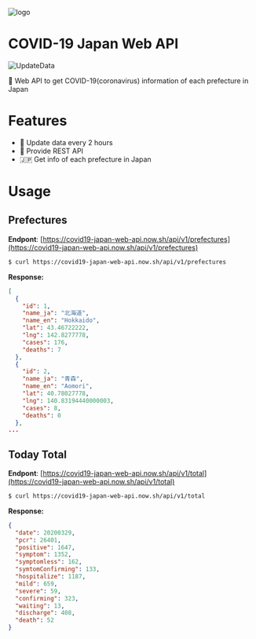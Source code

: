 ![logo](https://user-images.githubusercontent.com/6661165/78037051-fc6cac80-73a5-11ea-91fe-10509d2b03ed.png)

# COVID-19 Japan Web API
![UpdateData](https://github.com/ryo-ma/covid19-japan-web-api/workflows/UpdateData/badge.svg)

🦠 Web API to get COVID-19(coronavirus) information of each prefecture in Japan

# Features

* 🔁 Update data every 2 hours
* 🚀 Provide REST API
* 🇯🇵 Get info of each prefecture in Japan

# Usage

## Prefectures

**Endpont**: [https://covid19-japan-web-api.now.sh/api/v1/prefectures](https://covid19-japan-web-api.now.sh/api/v1/prefectures)
```bash
$ curl https://covid19-japan-web-api.now.sh/api/v1/prefectures
```

**Response:**
```json
[
  {
    "id": 1,
    "name_ja": "北海道",
    "name_en": "Hokkaido",
    "lat": 43.46722222,
    "lng": 142.8277778,
    "cases": 176,
    "deaths": 7
  },
  {
    "id": 2,
    "name_ja": "青森",
    "name_en": "Aomori",
    "lat": 40.78027778,
    "lng": 140.83194440000003,
    "cases": 8,
    "deaths": 0
  },
...
```

## Today Total

**Endpont**: [https://covid19-japan-web-api.now.sh/api/v1/total](https://covid19-japan-web-api.now.sh/api/v1/total)
```bash
$ curl https://covid19-japan-web-api.now.sh/api/v1/total
```

**Response:**
```json
{
  "date": 20200329,
  "pcr": 26401,
  "positive": 1647,
  "symptom": 1352,
  "symptomless": 162,
  "symtomConfirming": 133,
  "hospitalize": 1187,
  "mild": 659,
  "severe": 59,
  "confirming": 323,
  "waiting": 13,
  "discharge": 408,
  "death": 52
}
```
